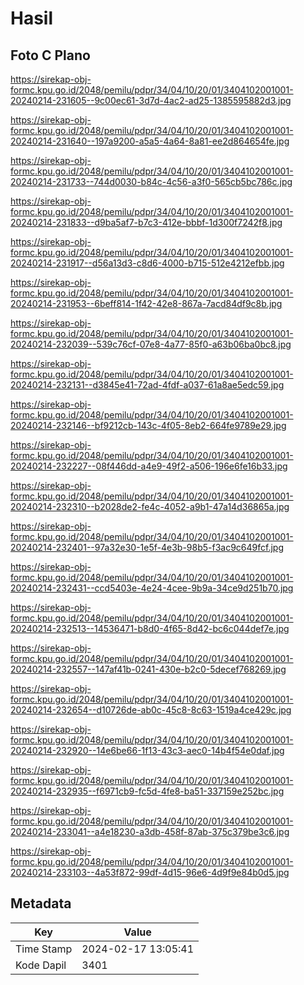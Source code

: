 # Hasil

## Foto C Plano

https://sirekap-obj-formc.kpu.go.id/2048/pemilu/pdpr/34/04/10/20/01/3404102001001-20240214-231605--9c00ec61-3d7d-4ac2-ad25-1385595882d3.jpg

https://sirekap-obj-formc.kpu.go.id/2048/pemilu/pdpr/34/04/10/20/01/3404102001001-20240214-231640--197a9200-a5a5-4a64-8a81-ee2d864654fe.jpg

https://sirekap-obj-formc.kpu.go.id/2048/pemilu/pdpr/34/04/10/20/01/3404102001001-20240214-231733--744d0030-b84c-4c56-a3f0-565cb5bc786c.jpg

https://sirekap-obj-formc.kpu.go.id/2048/pemilu/pdpr/34/04/10/20/01/3404102001001-20240214-231833--d9ba5af7-b7c3-412e-bbbf-1d300f7242f8.jpg

https://sirekap-obj-formc.kpu.go.id/2048/pemilu/pdpr/34/04/10/20/01/3404102001001-20240214-231917--d56a13d3-c8d6-4000-b715-512e4212efbb.jpg

https://sirekap-obj-formc.kpu.go.id/2048/pemilu/pdpr/34/04/10/20/01/3404102001001-20240214-231953--6beff814-1f42-42e8-867a-7acd84df9c8b.jpg

https://sirekap-obj-formc.kpu.go.id/2048/pemilu/pdpr/34/04/10/20/01/3404102001001-20240214-232039--539c76cf-07e8-4a77-85f0-a63b06ba0bc8.jpg

https://sirekap-obj-formc.kpu.go.id/2048/pemilu/pdpr/34/04/10/20/01/3404102001001-20240214-232131--d3845e41-72ad-4fdf-a037-61a8ae5edc59.jpg

https://sirekap-obj-formc.kpu.go.id/2048/pemilu/pdpr/34/04/10/20/01/3404102001001-20240214-232146--bf9212cb-143c-4f05-8eb2-664fe9789e29.jpg

https://sirekap-obj-formc.kpu.go.id/2048/pemilu/pdpr/34/04/10/20/01/3404102001001-20240214-232227--08f446dd-a4e9-49f2-a506-196e6fe16b33.jpg

https://sirekap-obj-formc.kpu.go.id/2048/pemilu/pdpr/34/04/10/20/01/3404102001001-20240214-232310--b2028de2-fe4c-4052-a9b1-47a14d36865a.jpg

https://sirekap-obj-formc.kpu.go.id/2048/pemilu/pdpr/34/04/10/20/01/3404102001001-20240214-232401--97a32e30-1e5f-4e3b-98b5-f3ac9c649fcf.jpg

https://sirekap-obj-formc.kpu.go.id/2048/pemilu/pdpr/34/04/10/20/01/3404102001001-20240214-232431--ccd5403e-4e24-4cee-9b9a-34ce9d251b70.jpg

https://sirekap-obj-formc.kpu.go.id/2048/pemilu/pdpr/34/04/10/20/01/3404102001001-20240214-232513--14536471-b8d0-4f65-8d42-bc6c044def7e.jpg

https://sirekap-obj-formc.kpu.go.id/2048/pemilu/pdpr/34/04/10/20/01/3404102001001-20240214-232557--147af41b-0241-430e-b2c0-5decef768269.jpg

https://sirekap-obj-formc.kpu.go.id/2048/pemilu/pdpr/34/04/10/20/01/3404102001001-20240214-232654--d10726de-ab0c-45c8-8c63-1519a4ce429c.jpg

https://sirekap-obj-formc.kpu.go.id/2048/pemilu/pdpr/34/04/10/20/01/3404102001001-20240214-232920--14e6be66-1f13-43c3-aec0-14b4f54e0daf.jpg

https://sirekap-obj-formc.kpu.go.id/2048/pemilu/pdpr/34/04/10/20/01/3404102001001-20240214-232935--f6971cb9-fc5d-4fe8-ba51-337159e252bc.jpg

https://sirekap-obj-formc.kpu.go.id/2048/pemilu/pdpr/34/04/10/20/01/3404102001001-20240214-233041--a4e18230-a3db-458f-87ab-375c379be3c6.jpg

https://sirekap-obj-formc.kpu.go.id/2048/pemilu/pdpr/34/04/10/20/01/3404102001001-20240214-233103--4a53f872-99df-4d15-96e6-4d9f9e84b0d5.jpg


## Metadata

| Key        | Value               |
| ---------- | ------------------- |
| Time Stamp | 2024-02-17 13:05:41 |
| Kode Dapil | 3401                |



